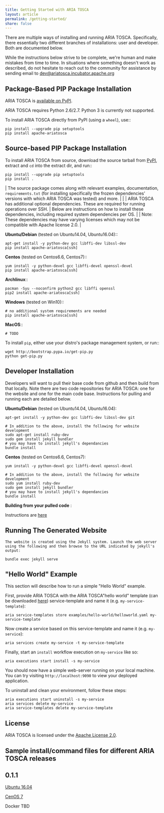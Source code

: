 ```yaml
---
title: Getting Started with ARIA TOSCA
layout: article
permalink: /getting-started/
share: false
---
```


There are multiple ways of installing and running ARIA TOSCA. Specifically, there
essentially two different branches of installations: user and developer. Both
are documented below.

While the instructions below strive to be complete, we're human and make mistakes from time to time. In situations where something doesn't work as described, do not hesitate to reach out to the community for assistance by sending email to dev@ariatosca.incubator.apache.org


Package-Based PIP Package Installation
--------------------------------------

ARIA TOSCA is [available on PyPI](https://pypi.python.org/pypi/apache-ariatosca).

ARIA TOSCA requires Python 2.6/2.7. Python 3 is currently not supported.

To install ARIA TOSCA directly from PyPI (using a ``wheel``), use::

    pip install --upgrade pip setuptools
    pip install apache-ariatosca


Source-based PIP Package Installation
-------------------------------------

To install ARIA TOSCA from source, download the source tarball from
[PyPI](https://pypi.python.org/pypi/apache-ariatosca), extract and ``cd`` into the extract dir, and run::

    pip install --upgrade pip setuptools
    pip install .

| The source package comes along with relevant examples, documentation, ``requirements.txt`` (for installing specifically the frozen dependencies' versions with which ARIA TOSCA was tested) and more.
|
|
| ARIA TOSCA has additional optional dependencies. These are required for running operations over SSH.
| Below are instructions on how to install these dependencies, including required system dependencies per OS.
|
| Note: These dependencies may have varying licenses which may not be compatible with Apache license 2.0.
|

**Ubuntu/Debian** (tested on Ubuntu14.04, Ubuntu16.04)::

    apt-get install -y python-dev gcc libffi-dev libssl-dev 
    pip install apache-ariatosca[ssh]

**Centos** (tested on Centos6.6, Centos7)::

    yum install -y python-devel gcc libffi-devel openssl-devel 
    pip install apache-ariatosca[ssh]

**Archlinux**::

    pacman -Syu --noconfirm python2 gcc libffi openssl
    pip2 install apache-ariatosca[ssh]

**Windows** (tested on Win10)::

    # no additional system requirements are needed
    pip install apache-ariatosca[ssh]

**MacOS**::

    # TODO


To install ``pip``, either use your distro's package management system, or run::

    wget http://bootstrap.pypa.io/get-pip.py
    python get-pip.py


Developer Installation
----------------------

Developers will want to pull their base code from github and then
build from that locally. Note there are two code repositories for
ARIA TOSCA: one for the website and one for the main code base. Instructions
for pulling and running each are detailed below. 


**Ubuntu/Debian** (tested on Ubuntu14.04, Ubuntu16.04):

    apt-get install -y python-dev gcc libffi-dev libssl-dev git

    # In addition to the above, install the following for website development
    sudo apt-get install ruby-dev
    sudo gem install jekyll bundler
    # you may have to install jekyll's dependancies 
    bundle install

**Centos** (tested on Centos6.6, Centos7):

    yum install -y python-devel gcc libffi-devel openssl-devel 

    # In addition to the above, install the following for website development
    sudo yum install ruby-dev
    sudo gem install jekyll bundler
    # you may have to install jekyll's dependancies 
    bundle install

**Building from your pulled code** :

Instructions are [here](https://cwiki.apache.org/confluence/display/ARIATOSCA/Contributing+Code)


Running The Generated Website
-----------------------------

    The website is created using the Jekyll system. Launch the web server using the following and then browse to the URL indicated by jekyll's output:

    bundle exec jekyll serve


"Hello World" Example
---------------------

This section will describe how to run a simple "Hello World" example.

First, provide ARIA TOSCA with the ARIA TOSCA"hello world" template (can be downloaded [here](https://github.com/apache/incubator-ariatosca/tree/master/examples/hello-world)) service-template and name it (e.g.
``my-service-template``):

    aria service-templates store examples/hello-world/helloworld.yaml my-service-template

Now create a service based on this service-template and name it (e.g. ``my-service``):

    aria services create my-service -t my-service-template

Finally, start an ``install`` workflow execution on ``my-service`` like so:

    aria executions start install -s my-service

You should now have a simple web-server running on your local machine. You can try visiting
``http://localhost:9090`` to view your deployed application.

To uninstall and clean your environment, follow these steps:

    aria executions start uninstall -s my-service
    aria services delete my-service
    aria service-templates delete my-service-template


License
-------

ARIA TOSCA is licensed under the
[Apache License 2.0](https://github.com/apache/incubator-ariatosca/blob/master/LICENSE).


Sample install/command files for different ARIA TOSCA releases
--------------------------------------------------------------

0.1.1                                                                                                                                          
-----                                                                                                                                          

[Ubuntu 16.04](https://github.com/apache/incubator-ariatosca-website/samples/Ubuntu/ubuntu1604_aria011)                                        

[CenOS 7](https://github.com/apache/incubator-ariatosca-website/samples/CentOS/centos7_aria011)                                                

Docker  TBD
